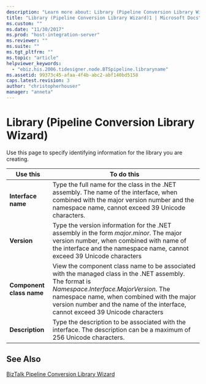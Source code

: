 ```yaml
---
description: "Learn more about: Library (Pipeline Conversion Library Wizard)"
title: "Library (Pipeline Conversion Library Wizard)1 | Microsoft Docs"
ms.custom: ""
ms.date: "11/30/2017"
ms.prod: "host-integration-server"
ms.reviewer: ""
ms.suite: ""
ms.tgt_pltfrm: ""
ms.topic: "article"
helpviewer_keywords: 
  - "ebiz.his.2006.tidesigner.node.BTSpipeline.libraryname"
ms.assetid: 99373c45-afaa-4f4b-abc2-abf140bd5158
caps.latest.revision: 3
author: "christopherhouser"
manager: "anneta"
---
```

# Library (Pipeline Conversion Library Wizard)
Use this page to specify identifying information for the library you are creating.  
  
|Use this|To do this|  
|--------------|----------------|  
|**Interface name**|Type the full name for the class in the .NET assembly. The name of the interface, when combined with the major version number and the namespace name, cannot exceed 39 Unicode characters.|  
|**Version**|Type the version information for the .NET assembly in the form *major.minor*. The major version number, when combined with name of the interface and the namespace name, cannot exceed 39 Unicode characters|  
|**Component class name**|View the component class name to be associated with the managed class in the .NET assembly. The format is *Namespace.Interface.MajorVersion*. The namespace name, when combined with the major version number and the name of the interface, cannot exceed 39 Unicode characters|  
|**Description**|Type the description to be associated with the interface. The description can be a maximum of 256 Unicode characters.|  
  
## See Also  
 [BizTalk Pipeline Conversion Library Wizard](../core/biztalk-pipeline-conversion-library-wizard1.md)
